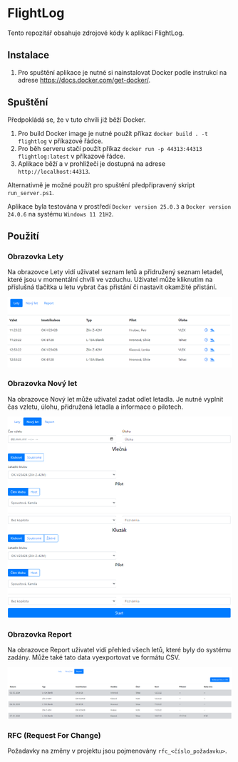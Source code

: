 # FlightLog

Tento repozitář obsahuje zdrojové kódy k aplikaci FlightLog.

## Instalace

1. Pro spuštění aplikace je nutné si nainstalovat Docker podle instrukcí na adrese https://docs.docker.com/get-docker/.

## Spuštění

Předpokládá se, že v tuto chvíli již běží Docker.
1. Pro build Docker image je nutné použít příkaz `docker build . -t flightlog` v příkazové řádce.
2. Pro běh serveru stačí použít příkaz `docker run -p 44313:44313 flightlog:latest` v příkazové řádce.
3. Aplikace běží a v prohlížeči je dostupná na adrese `http://localhost:44313`.

Alternativně je možné použít pro spuštění předpřipravený skript `run_server.ps1`.

Aplikace byla testována v prostředí `Docker version 25.0.3` a `Docker version 24.0.6` na systému `Windows 11 21H2`.

## Použití

### Obrazovka Lety

Na obrazovce Lety vidí uživatel seznam letů a přidružený seznam letadel, které jsou v momentální chvíli ve vzduchu.
Uživatel může kliknutím na příslušná tlačítka u letu vybrat čas přistání či nastavit okamžité přistání.

<img src="img/flights.png" />

### Obrazovka Nový let

Na obrazovce Nový let může uživatel zadat odlet letadla. Je nutné vyplnit čas vzletu, úlohu, přidružená letadla a informace o pilotech.

<img src="img/new-flight.png" />

### Obrazovka Report

Na obrazovce Report uživatel vidí přehled všech letů, které byly do systému zadány. Může také tato data vyexportovat ve formátu CSV.

<img src="img/report.png" />

### RFC (Request For Change)

Požadavky na změny v projektu jsou pojmenovány `rfc_<číslo_požadavku>`.
